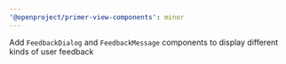 ```yaml
---
'@openproject/primer-view-components': minor
---
```


Add `FeedbackDialog` and `FeedbackMessage` components to display different kinds of user feedback
